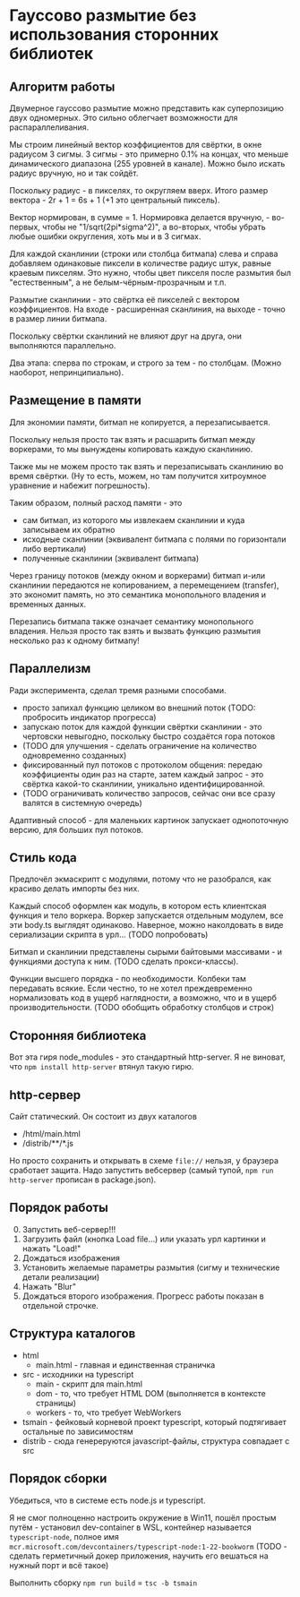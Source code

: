 # Гауссово размытие без использования сторонних библиотек

## Алгоритм работы

Двумерное гауссово размытие можно представить как суперпозицию двух одномерных.
Это сильно облегчает возможности для распараллеливания.

Мы строим линейный вектор коэффициентов для свёртки, в окне радиусом 3 сигмы.
3 сигмы - это примерно 0.1% на концах, что меньше динамического диапазона (255 уровней в канале).
Можно было искать радиус вручную, но и так сойдёт.

Поскольку радиус - в пикселях, то округляем вверх.
Итого размер вектора - 2r + 1 = 6s + 1 (+1 это центральный пиксель).

Вектор нормирован, в сумме = 1.
Нормировка делается вручную, - во-первых, чтобы не "1/sqrt(2pi*sigma^2)",
а во-вторых, чтобы убрать любые ошибки округления, хоть мы и в 3 сигмах.

Для каждой сканлинии (строки или столбца битмапа) слева и справа добавляем
одинаковые пиксели в количестве радиус штук, равные краевым пикселям.
Это нужно, чтобы цвет пикселя после размытия был "естественным", а не белым-чёрным-прозрачным и т.п.

Размытие сканлинии - это свёртка её пикселей с вектором коэффициентов.
На входе - расширенная сканлиния, на выходе - точно в размер линии битмапа.

Поскольку свёртки сканлиний не влияют друг на друга, они выполняются параллельно.

Два этапа: сперва по строкам, и строго за тем - по столбцам.
(Можно наоборот, непринципиально).

## Размещение в памяти

Для экономии памяти, битмап не копируется, а перезаписывается.

Поскольку нельзя просто так взять и расшарить битмап между воркерами,
то мы вынуждены копировать каждую сканлинию.

Также мы не можем просто так взять и перезаписывать сканлинию во время свёртки.
(Ну то есть, можем, но там получится хитроумное уравнение и набежит погрешность).

Таким образом, полный расход памяти - это
- сам битмап, из которого мы извлекаем сканлинии и куда записываем их обратно
- исходные сканлинии (эквивалент битмапа с полями по горизонтали либо вертикали)
- полученные сканлинии (эквивалент битмапа)

Через границу потоков (между окном и воркерами) битмап и-или сканлинии передаются
не копированием, а перемещением (transfer), это экономит память,
но это семантика монопольного владения и временных данных.

Перезапись битмапа также означает семантику монопольного владения.
Нельзя просто так взять и вызвать функцию размытия несколько раз к одному битмапу!

## Параллелизм

Ради эксперимента, сделал тремя разными способами.
- просто запихал функцию целиком во внешний поток (TODO: пробросить индикатор прогресса)
- запускаю поток для каждой функции свёртки сканлинии - это чертовски невыгодно, поскольку быстро создаётся гора потоков
- (TODO для улучшения - сделать ограничение на количество одновременно созданных)
- фиксированный пул потоков с протоколом общения: передаю коэффициенты один раз на старте, затем каждый запрос - это свёртка какой-то сканлинии, уникально идентифицированной.
- (TODO ограничивать количество запросов, сейчас они все сразу валятся в системную очередь)

Адаптивный способ - для маленьких картинок запускает однопоточную версию, для больших пул потоков.

## Стиль кода

Предпочёл экмаскрипт с модулями, потому что не разобрался, как красиво делать импорты без них.

Каждый способ оформлен как модуль, в котором есть клиентская функция и тело воркера.
Воркер запускается отдельным модулем, все эти body.ts выглядят одинаково.
Наверное, можно наколдовать в виде сериализации скрипта в урл... (TODO попробовать)

Битмап и сканлинии представлены сырыми байтовыми массивами - и функциями доступа к ним.
(TODO сделать прокси-классы).

Функции высшего порядка - по необходимости. Колбеки там передавать всякие.
Если честно, то не хотел преждевременно нормализовать код в ущерб наглядности, а возможно, что и в ущерб производительности.
(TODO обобщить обработку столбцов и строк)

## Сторонняя библиотека

Вот эта гиря node_modules - это стандартный http-server.
Я не виноват, что `npm install http-server` втянул такую гирю.

## http-сервер

Сайт статический. Он состоит из двух каталогов
- /html/main.html
- /distrib/**/*.js

Но просто сохранить и открывать в схеме `file://` нельзя, у браузера сработает защита.
Надо запустить вебсервер (самый тупой, `npm run http-server` прописан в package.json).

## Порядок работы

0. Запустить веб-сервер!!!
1. Загрузить файл (кнопка Load file...) или указать урл картинки и нажать "Load!"
2. Дождаться изображения
3. Установить желаемые параметры размытия (сигму и технические детали реализации)
4. Нажать "Blur"
5. Дождаться второго изображения. Прогресс работы показан в отдельной строчке.

## Структура каталогов

- html
  - main.html - главная и единственная страничка
- src - исходники на typescript
  - main - скрипт для main.html
  - dom - то, что требует HTML DOM (выполняется в контексте страницы)
  - workers - то, что требует WebWorkers
- tsmain - фейковый корневой проект typescript, который подтягивает остальные по зависимостям
- distrib - сюда генереруются javascript-файлы, структура совпадает с src


## Порядок сборки

Убедиться, что в системе есть node.js и typescript.

Я не смог полноценно настроить окружение в Win11, пошёл простым путём - установил dev-container в WSL,
контейнер называется `typescript-node`, полное имя
`mcr.microsoft.com/devcontainers/typescript-node:1-22-bookworm`
(TODO - сделать герметичный докер приложения, научить его вешаться на нужный порт и всё такое)

Выполнить сборку `npm run build` = `tsc -b tsmain`
